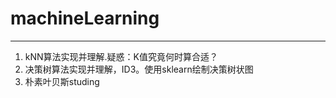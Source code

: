 # machineLearning
---
1. kNN算法实现并理解.疑惑：K值究竟何时算合适？
2. 决策树算法实现并理解，ID3。使用sklearn绘制决策树状图
3. 朴素叶贝斯studing
